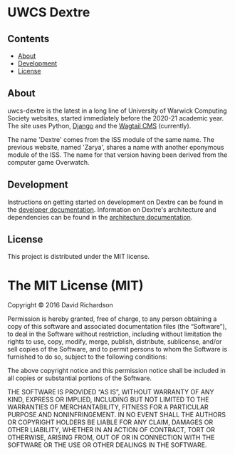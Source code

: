 # UWCS Dextre

## Contents
* [About](#about)
* [Development](#development)
* [License](#license)

## About
uwcs-dextre is the latest in a long line of University of Warwick Computing Society websites, started immediately before the 2020-21 academic year. The site uses Python, [Django](https://www.djangoproject.com/) and the [Wagtail CMS](https://github.com/torchbox/wagtail) (currently).

The name 'Dextre' comes from the ISS module of the same name. The previous website, named 'Zarya', shares a name with another eponymous module of the ISS. The name for that version having been derived from the computer game Overwatch.

## Development
Instructions on getting started on development on Dextre can be found in the [developer documentation](/docs/developing.md). Information on Dextre's architecture and dependencies can be found in the [architecture documentation](/docs/architecture.md).

## License
This project is distributed under the MIT license.

The MIT License (MIT)
=====================

Copyright © 2016 David Richardson

Permission is hereby granted, free of charge, to any person
obtaining a copy of this software and associated documentation
files (the “Software”), to deal in the Software without
restriction, including without limitation the rights to use,
copy, modify, merge, publish, distribute, sublicense, and/or sell
copies of the Software, and to permit persons to whom the
Software is furnished to do so, subject to the following
conditions:

The above copyright notice and this permission notice shall be
included in all copies or substantial portions of the Software.

THE SOFTWARE IS PROVIDED “AS IS”, WITHOUT WARRANTY OF ANY KIND,
EXPRESS OR IMPLIED, INCLUDING BUT NOT LIMITED TO THE WARRANTIES
OF MERCHANTABILITY, FITNESS FOR A PARTICULAR PURPOSE AND
NONINFRINGEMENT. IN NO EVENT SHALL THE AUTHORS OR COPYRIGHT
HOLDERS BE LIABLE FOR ANY CLAIM, DAMAGES OR OTHER LIABILITY,
WHETHER IN AN ACTION OF CONTRACT, TORT OR OTHERWISE, ARISING
FROM, OUT OF OR IN CONNECTION WITH THE SOFTWARE OR THE USE OR
OTHER DEALINGS IN THE SOFTWARE.
